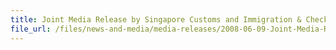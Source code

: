 ```yaml
---
title: Joint Media Release by Singapore Customs and Immigration & Checkpoints Authority - Calcium-Enriched Tobacco
file_url: /files/news-and-media/media-releases/2008-06-09-Joint-Media-Release.pdf
---
```

